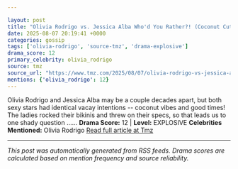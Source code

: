 ```yaml
---

layout: post
title: "Olivia Rodrigo vs. Jessica Alba Who'd You Rather?! (Coconut Cuties Edition)"
date: 2025-08-07 20:19:41 +0000
categories: gossip
tags: ['olivia-rodrigo', 'source-tmz', 'drama-explosive']
drama_score: 12
primary_celebrity: olivia_rodrigo
source: tmz
source_url: "https://www.tmz.com/2025/08/07/olivia-rodrigo-vs-jessica-alba-whod-you-rather-coconut-cuties-edition/"
mentions: {'olivia_rodrigo': 12}
---
```


Olivia Rodrigo and Jessica Alba may be a couple decades apart, but both sexy stars had identical vacay intentions -- coconut vibes and good times! The ladies rocked their bikinis and threw on their specs, so that leads us to one shady question ...… **Drama Score:** 12 | **Level:** EXPLOSIVE **Celebrities Mentioned:** Olivia Rodrigo [Read full article at Tmz](https://www.tmz.com/2025/08/07/olivia-rodrigo-vs-jessica-alba-whod-you-rather-coconut-cuties-edition/)

---

*This post was automatically generated from RSS feeds. Drama scores are calculated based on mention frequency and source reliability.*
